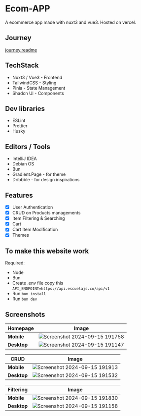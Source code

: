 # Ecom-APP

A ecommerce app made with nuxt3 and vue3. Hosted on vercel.

## Journey

[journey.readme](./journey.md)

## TechStack

- Nuxt3 / Vue3 - Frontend
- TailwindCSS - Styling
- Pinia - State Management
- Shadcn UI - Components

## Dev libraries

- ESLint
- Prettier
- Husky

## Editors / Tools

- IntelliJ IDEA
- Debian OS
- Bun
- Gradient.Page - for theme
- Dribbble - for design inspirations

## Features

- [x] User Authentication
- [x] CRUD on Products managements
- [x] Item Filtering & Searching
- [x] Cart
- [x] Cart Item Modification
- [x] Themes

## To make this website work

Required:

- Node
- Bun
- Create .env file copy this `API_ENDPOINT=https://api.escuelajs.co/api/v1`
- Run `bun install`
- Run `bun dev`

## Screenshots
| Homepage        | Image                                                                                         |
|-------------|-----------------------------------------------------------------------------------------------|
| **Mobile**  | ![Screenshot 2024-09-15 191758](https://github.com/user-attachments/assets/a90d6e00-f011-47cf-9df2-5a40de2b7851)                            |
| **Desktop** | ![Screenshot 2024-09-15 191147](https://github.com/user-attachments/assets/6385f98b-c560-4ebd-a0dd-9f0d05855e66) 

| CRUD        | Image                                                                                         |
|-------------|-----------------------------------------------------------------------------------------------|
| **Mobile**  | ![Screenshot 2024-09-15 191913](https://github.com/user-attachments/assets/610b375e-f348-4f14-bd68-f1e78db016ba)                            |
| **Desktop** | ![Screenshot 2024-09-15 191532](https://github.com/user-attachments/assets/8705bcfd-5cfb-42cd-b0d2-d95a493ad484) 

| Filtering        | Image                                                                                         |
|-------------|-----------------------------------------------------------------------------------------------|
| **Mobile**  | ![Screenshot 2024-09-15 191830](https://github.com/user-attachments/assets/9c2ecd89-c02c-425b-98cc-d9cc61c16bf6)                           |
| **Desktop** | ![Screenshot 2024-09-15 191158](https://github.com/user-attachments/assets/78de106c-c8f6-4383-b0b2-97372eb76c88) 







